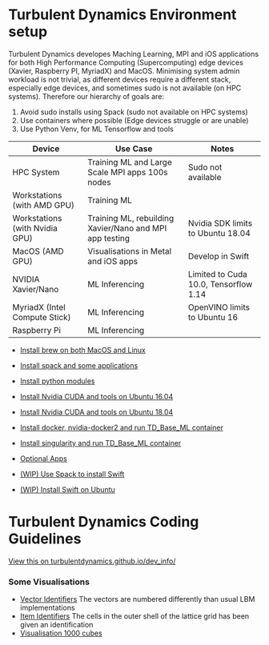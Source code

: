 # Turbulent Dynamics Environment setup
Turbulent Dynamics developes Maching Learning, MPI and iOS applications for both High Performance Computing (Supercomputing) edge devices (Xavier, Raspberry PI, MyriadX) and MacOS.  Minimising system admin workload is not trivial, as different devices require a different stack, especially edge devices, and sometimes sudo is not available (on HPC systems).  Therefore our hierarchy of goals are:

1. Avoid sudo installs using Spack (sudo not available on HPC systems)
2. Use containers where possible (Edge devices struggle or are unable)
3. Use Python Venv, for ML Tensorflow and tools


| Device                         | Use Case                                                | Notes                             |
|--------------------------------|---------------------------------------------------------|-----------------------------------|
| HPC System                     | Training ML and Large Scale MPI apps 100s nodes         | Sudo not available                |
| Workstations (with AMD GPU)    | Training ML                                             |                                   |
| Workstations (with Nvidia GPU) | Training ML, rebuilding Xavier/Nano and MPI app testing | Nvidia SDK limits to Ubuntu 18.04 |
| MacOS (AMD GPU)                | Visualisations in Metal and iOS apps                    | Develop in Swift                  |
| NVIDIA Xavier/Nano             | ML Inferencing                                          | Limited to Cuda 10.0, Tensorflow 1.14         |
| MyriadX (Intel Compute Stick)  | ML Inferencing                                          | OpenVINO limits to Ubuntu 16      |
| Raspberry Pi                   | ML Inferencing                                          |                                   |



* [Install brew on both MacOS and Linux](env_setup/install_0_brew.md)
* [Install spack and some applications](env_setup/install_1_with_spack.md)
* [Install python modules](env_setup/install_2_python_modules.md)

* [Install Nvidia CUDA and tools on Ubuntu 16.04](env_setup/install_3_nvidia_for_Ubuntu_16_04.md)
* [Install Nvidia CUDA and tools on Ubuntu 18.04](env_setup/install_3_nvidia_for_Ubuntu_18_04.md)
* [Install docker, nvidia-docker2 and run TD_Base_ML container](env_setup/install_4_nvidia_docker2_base_ml_container.md)
* [Install singularity and run TD_Base_ML container](env_setup/install_5_singularity.md.md)
* [Optional Apps](env_setup/install_6_optional_apps.md)

* [(WIP) Use Spack to install Swift](env_setup/spack_swift_package.py)
* [(WIP) Install Swift on Ubuntu](env_setup/swift_for_ubuntu.md)




# Turbulent Dynamics Coding Guidelines

[View this on turbulentdynamics.github.io/dev_info/](https://turbulentdynamics.github.io/tdEnvSetup/)

### Some Visualisations
 * [Vector Identifiers](https://turbulentdynamics.github.io/tdEnvSetup/graphics/arrows.html) The vectors are numbered differently than usual LBM implementations
 * [Item Identifiers](https://turbulentdynamics.github.io/tdEnvSetup/graphics/cube.html) The cells in the outer shell of the lattice grid has been given an identification
 * [Visualisation 1000 cubes](https://turbulentdynamics.github.io/tdEnvSetup/graphics/1000.html)



